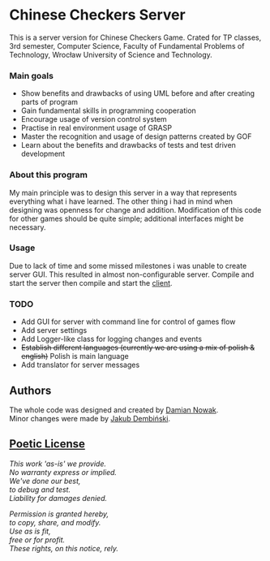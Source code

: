 # Chinese Checkers Server

This is a server version for Chinese Checkers Game.
Crated for TP classes, 3rd semester, Computer Science, Faculty of Fundamental Problems of Technology, Wrocław University of Science and Technology.

### Main goals

* Show benefits and drawbacks of using UML before and after creating parts of program
* Gain fundamental skills in programming cooperation
* Encourage usage of version control system
* Practise in real environment usage of GRASP
* Master the recognition and usage of design patterns created by GOF
* Learn about the benefits and drawbacks of tests and test driven development

### About this program

My main principle was to design this server in a way that represents everything what i have learned.
The other thing i had in mind when designing was openness for change and addition. Modification of this code for other games should be quite simple; additional interfaces might be necessary.

### Usage

Due to lack of time and some missed milestones i was unable to create server GUI.
This resulted in almost non-configurable server.
Compile and start the server then
compile and start the [client](https://github.com/Merulo/Chinese-Checkers-Client).

### TODO

* Add GUI for server with command line for control of games flow
* Add server settings
* Add Logger-like class for logging changes and events
* ~~Establish different languages (currently we are using a mix of polish & english)~~ Polish is main language
* Add translator for server messages

## Authors

The whole code was designed and created by [Damian Nowak](https://github.com/Merulo).  
Minor changes were made by [Jakub Dembiński](https://github.com/KubaDDD).


## [Poetic License](https://github.com/alexgenaud/Poetic-License)

*This work 'as-is' we provide.*  
*No warranty express or implied.*  
*We've done our best,*  
*to debug and test.*  
*Liability for damages denied.*  
   
*Permission is granted hereby,*    
*to copy, share, and modify.*   
*Use as is fit,*  
*free or for profit.*  
*These rights, on this notice, rely.*  


